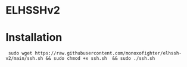 # ELHSSHv2

# Installation

``` 
 sudo wget https://raw.githubusercontent.com/monoxofighter/elhssh-v2/main/ssh.sh && sudo chmod +x ssh.sh  && sudo ./ssh.sh 
```
